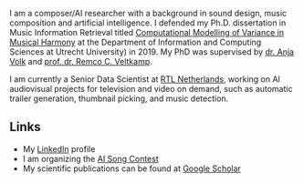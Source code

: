 I am a composer/AI researcher with a background in sound design, music composition and artificial intelligence. I defended my Ph.D. dissertation in Music Information Retrieval titled [Computational Modelling of Variance in Musical Harmony](https://dspace.library.uu.nl/handle/1874/380443) at the Department of Information and Computing Sciences at Utrecht University) in 2019. My PhD was supervised by [dr. Anja Volk](https://www.staff.science.uu.nl/~fleis102/) and [prof. dr. Remco C. Veltkamp](https://www.staff.science.uu.nl/~veltk101/).

I am currently a Senior Data Scientist at [RTL Netherlands](https://github.com/rtlnl), working on AI audiovisual projects for television and video on demand, such as automatic trailer generation, thumbnail picking, and music detection.

## Links

*   My [LinkedIn](https://www.linkedin.com/in/hendrik-vincent-koops-30927a93/) profile
*   I am organizing the [AI Song Contest](https://www.aisongcontest.com/)
*   My scientific publications can be found at [Google Scholar](https://scholar.google.nl/citations?hl=en&user=rzqMKygAAAAJ&view_op=list_works&sortby=pubdate)

<!--
**hvkoops/hvkoops** is a ✨ _special_ ✨ repository because its `README.md` (this file) appears on your GitHub profile.

Here are some ideas to get you started:

- 🔭 I’m currently working on ...
- 🌱 I’m currently learning ...
- 👯 I’m looking to collaborate on ...
- 🤔 I’m looking for help with ...
- 💬 Ask me about ...
- 📫 How to reach me: ...
- 😄 Pronouns: ...
- ⚡ Fun fact: ...
-->
